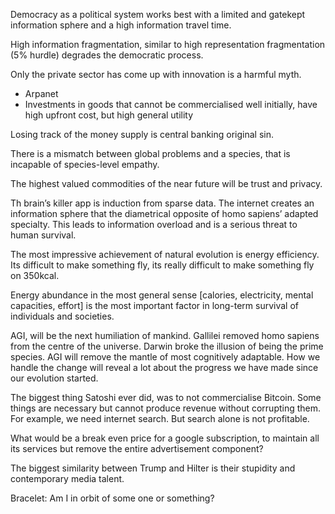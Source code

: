 Democracy as a political system works best with a limited and gatekept information sphere and a high information travel time. 
 
 High information fragmentation, similar to high representation fragmentation (5% hurdle) degrades the democratic process. 

Only the private sector has come up with innovation is a harmful myth. 
- Arpanet 
- Investments in goods that cannot be commercialised well initially, have high upfront cost, but high general utility 

Losing track of the money supply is central banking original sin. 

There is a mismatch between global problems and a species, that is incapable of species-level empathy. 

The highest valued commodities of the near future will be trust and privacy. 

Th brain’s killer app is induction from sparse data. The internet creates an information sphere that the diametrical opposite of homo sapiens’ adapted specialty. This leads to information overload and is a serious threat to human survival. 

The most impressive achievement of natural evolution is energy efficiency. Its difficult to make something fly, its really difficult to make something fly on 350kcal. 

Energy abundance in the most general sense [calories, electricity, mental capacities, effort] is the most important factor in long-term survival of individuals and societies. 

AGI, will be the next humiliation of mankind. Gallilei removed homo sapiens from the centre of the universe. Darwin broke the illusion of being the prime species. AGI will remove the mantle of most cognitively adaptable. How we handle the change will reveal a lot about the progress we have made since our evolution started. 

The biggest thing Satoshi ever did, was to not commercialise Bitcoin. Some things are necessary but cannot produce revenue without corrupting them. For example, we need internet search. But search alone is not profitable. 

What would be a break even price for a google subscription, to maintain all its services but remove the entire advertisement component? 

The biggest similarity between Trump
and Hilter is their stupidity and contemporary media talent. 

Bracelet: Am I in orbit of some one or something? 